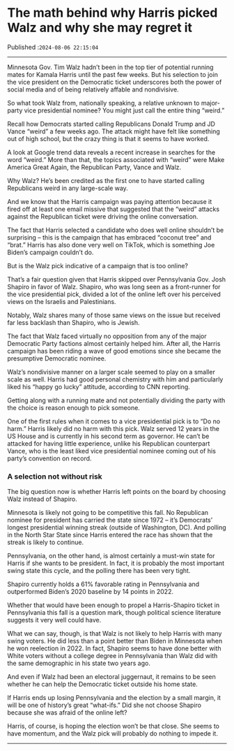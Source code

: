 # The math behind why Harris picked Walz and why she may regret it

Published :`2024-08-06 22:15:04`

---

Minnesota Gov. Tim Walz hadn’t been in the top tier of potential running mates for Kamala Harris until the past few weeks. But his selection to join the vice president on the Democratic ticket underscores both the power of social media and of being relatively affable and nondivisive.

So what took Walz from, nationally speaking, a relative unknown to major-party vice presidential nominee? You might just call the entire thing “weird.”

Recall how Democrats started calling Republicans Donald Trump and JD Vance “weird” a few weeks ago. The attack might have felt like something out of high school, but the crazy thing is that it seems to have worked.

A look at Google trend data reveals a recent increase in searches for the word “weird.” More than that, the topics associated with “weird” were Make America Great Again, the Republican Party, Vance and Walz.

Why Walz? He’s been credited as the first one to have started calling Republicans weird in any large-scale way.

And we know that the Harris campaign was paying attention because it fired off at least one email missive that suggested that the “weird” attacks against the Republican ticket were driving the online conversation.

The fact that Harris selected a candidate who does well online shouldn’t be surprising – this is the campaign that has embraced “coconut tree” and “brat.” Harris has also done very well on TikTok, which is something Joe Biden’s campaign couldn’t do.

But is the Walz pick indicative of a campaign that is too online?

That’s a fair question given that Harris skipped over Pennsylvania Gov. Josh Shapiro in favor of Walz. Shapiro, who was long seen as a front-runner for the vice presidential pick, divided a lot of the online left over his perceived views on the Israelis and Palestinians.

Notably, Walz shares many of those same views on the issue but received far less backlash than Shapiro, who is Jewish.

The fact that Walz faced virtually no opposition from any of the major Democratic Party factions almost certainly helped him. After all, the Harris campaign has been riding a wave of good emotions since she became the presumptive Democratic nominee.

Walz’s nondivisive manner on a larger scale seemed to play on a smaller scale as well. Harris had good personal chemistry with him and particularly liked his “happy go lucky” attitude, according to CNN reporting.

Getting along with a running mate and not potentially dividing the party with the choice is reason enough to pick someone.

One of the first rules when it comes to a vice presidential pick is to “Do no harm.” Harris likely did no harm with this pick. Walz served 12 years in the US House and is currently in his second term as governor. He can’t be attacked for having little experience, unlike his Republican counterpart Vance, who is the least liked vice presidential nominee coming out of his party’s convention on record.

### A selection not without risk

The big question now is whether Harris left points on the board by choosing Walz instead of Shapiro.

Minnesota is likely not going to be competitive this fall. No Republican nominee for president has carried the state since 1972 – it’s Democrats’ longest presidential winning streak (outside of Washington, DC). And polling in the North Star State since Harris entered the race has shown that the streak is likely to continue.

Pennsylvania, on the other hand, is almost certainly a must-win state for Harris if she wants to be president. In fact, it is probably the most important swing state this cycle, and the polling there has been very tight.

Shapiro currently holds a 61% favorable rating in Pennsylvania and outperformed Biden’s 2020 baseline by 14 points in 2022.

Whether that would have been enough to propel a Harris-Shapiro ticket in Pennsylvania this fall is a question mark, though political science literature suggests it very well could have.

What we can say, though, is that Walz is not likely to help Harris with many swing voters. He did less than a point better than Biden in Minnesota when he won reelection in 2022. In fact, Shapiro seems to have done better with White voters without a college degree in Pennsylvania than Walz did with the same demographic in his state two years ago.

And even if Walz had been an electoral juggernaut, it remains to be seen whether he can help the Democratic ticket outside his home state.

If Harris ends up losing Pennsylvania and the election by a small margin, it will be one of history’s great “what-ifs.” Did she not choose Shapiro because she was afraid of the online left?

Harris, of course, is hoping the election won’t be that close. She seems to have momentum, and the Walz pick will probably do nothing to impede it.

---


